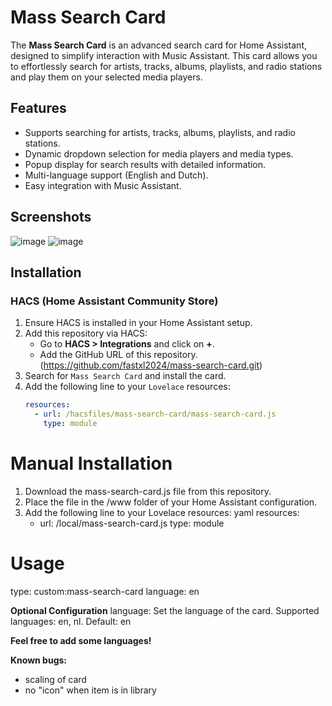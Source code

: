 # Mass Search Card

The **Mass Search Card** is an advanced search card for Home Assistant, designed to simplify interaction with Music Assistant. This card allows you to effortlessly search for artists, tracks, albums, playlists, and radio stations and play them on your selected media players.

## Features

- Supports searching for artists, tracks, albums, playlists, and radio stations.
- Dynamic dropdown selection for media players and media types.
- Popup display for search results with detailed information.
- Multi-language support (English and Dutch).
- Easy integration with Music Assistant.

## Screenshots

![image](https://github.com/user-attachments/assets/25025169-a99e-4536-b930-e7b71fbe40a9)
![image](https://github.com/user-attachments/assets/ce10cadf-bada-444a-87ea-a9d05f0a41db)


## Installation

### HACS (Home Assistant Community Store)
1. Ensure HACS is installed in your Home Assistant setup.
2. Add this repository via HACS:
   - Go to **HACS > Integrations** and click on **+**.
   - Add the GitHub URL of this repository. (https://github.com/fastxl2024/mass-search-card.git)
3. Search for `Mass Search Card` and install the card.
4. Add the following line to your `Lovelace` resources:
   ```yaml
   resources:
     - url: /hacsfiles/mass-search-card/mass-search-card.js
       type: module

# Manual Installation
1. Download the mass-search-card.js file from this repository.
2. Place the file in the /www folder of your Home Assistant configuration.
3. Add the following line to your Lovelace resources:
   yaml
   resources:
     - url: /local/mass-search-card.js
       type: module

# Usage
type: custom:mass-search-card
language: en       

**Optional Configuration**
   language: Set the language of the card. Supported languages: en, nl.
   Default: en

**Feel free to add some languages!**

**Known bugs:** 
- scaling of card
- no "icon" when item is in library
